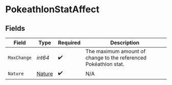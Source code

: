 # PokeathlonStatAffect


## Fields

| Field                                                           | Type                                                            | Required                                                        | Description                                                     |
| --------------------------------------------------------------- | --------------------------------------------------------------- | --------------------------------------------------------------- | --------------------------------------------------------------- |
| `MaxChange`                                                     | *int64*                                                         | :heavy_check_mark:                                              | The maximum amount of change to the referenced Pokéathlon stat. |
| `Nature`                                                        | [Nature](../../models/shared/nature.md)                         | :heavy_check_mark:                                              | N/A                                                             |